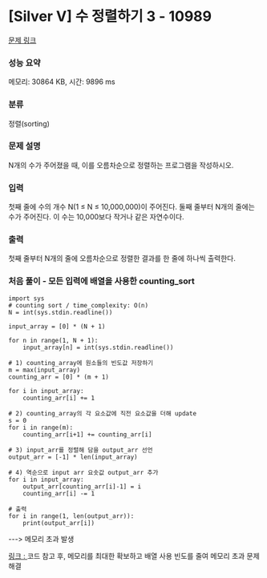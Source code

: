 # [Silver V] 수 정렬하기 3 - 10989 

[문제 링크](https://www.acmicpc.net/problem/10989) 

### 성능 요약

메모리: 30864 KB, 시간: 9896 ms

### 분류

정렬(sorting)

### 문제 설명

<p>N개의 수가 주어졌을 때, 이를 오름차순으로 정렬하는 프로그램을 작성하시오.</p>

### 입력 

 <p>첫째 줄에 수의 개수 N(1 ≤ N ≤ 10,000,000)이 주어진다. 둘째 줄부터 N개의 줄에는 수가 주어진다. 이 수는 10,000보다 작거나 같은 자연수이다.</p>

### 출력 

 <p>첫째 줄부터 N개의 줄에 오름차순으로 정렬한 결과를 한 줄에 하나씩 출력한다.</p>


### 처음 풀이 - 모든 입력에 배열을 사용한 counting_sort
```
import sys
# counting sort / time_complexity: O(n)
N = int(sys.stdin.readline())

input_array = [0] * (N + 1)

for n in range(1, N + 1):
    input_array[n] = int(sys.stdin.readline())

# 1) counting_array에 원소들의 빈도값 저장하기
m = max(input_array)
counting_arr = [0] * (m + 1)

for i in input_array:
    counting_arr[i] += 1

# 2) counting_array의 각 요소값에 직전 요소값을 더해 update
s = 0
for i in range(m):
    counting_arr[i+1] += counting_arr[i]

# 3) input_arr를 정렬해 담을 output_arr 선언
output_arr = [-1] * len(input_array)

# 4) 역순으로 input arr 요솟값 output_arr 추가
for i in input_array:
    output_arr[counting_arr[i]-1] = i
    counting_arr[i] -= 1

# 출력
for i in range(1, len(output_arr)):
    print(output_arr[i])
```
---> 메모리 초과 발생

[링크 : ](https://animoto1.tistory.com/entry/%EB%B0%B1%EC%A4%80-10989-%EC%88%98-%EC%A0%95%EB%A0%AC%ED%95%98%EA%B8%B0-3-%ED%8C%8C%EC%9D%B4%EC%8D%AC-Python)
코드 참고 후, 메모리를 최대한 확보하고 배열 사용 빈도를 줄여 메모리 초과 문제 해결

